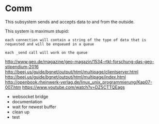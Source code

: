 Comm
====

This subsystem sends and accepts data to and from the outside.


This system is maximum stupid:

	each connection will contain a string of the type of data that is requested and will be enqueued in a queue

	each _send call will work on the queue





http://www.geo.de/magazine/geo-magazin/1534-rtkl-forschung-das-geo-stipendium-2016
http://beej.us/guide/bgnet/output/html/multipage/clientserver.html
http://beej.us/guide/bgnet/output/html/multipage/index.html
http://openbook.rheinwerk-verlag.de/linux_unix_programmierung/Kap07-007.htm
https://www.youtube.com/watch?v=DZ5CTTQEags


- websocket bridge
- documentation
- wait for newest buffer
- clean up
- test
